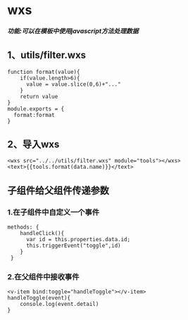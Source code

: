 #  wxs

##### 功能:可以在模板中使用javascript方法处理数据

## 1、utils/filter.wxs

```
function format(value){
    if(value.length>6){
      value = value.slice(0,6)+"..."
    }
    return value
}
module.exports = {
  format:format
}
```

## 2、导入wxs

```
<wxs src="../../utils/filter.wxs" module="tools"></wxs>
<text>{{tools.format(data.name)}}</text>
```

## 子组件给父组件传递参数

### 1.在子组件中自定义一个事件

```
methods: {
    handleClick(){
      var id = this.properties.data.id;
      this.triggerEvent("toggle",id)
    }
 }
```

### 2.在父组件中接收事件

```
<v-item bind:toggle="handleToggle"></v-item>
handleToggle(event){
    console.log(event.detail)
}
```